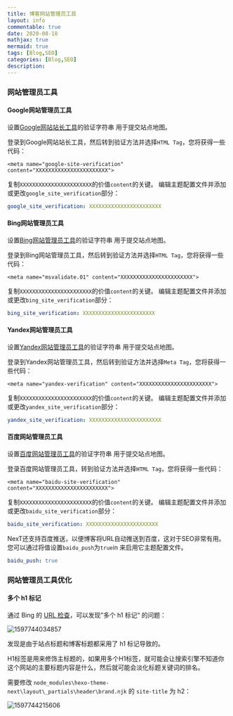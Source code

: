 ```yaml
---
title: 博客网站管理员工具
layout: info
commentable: true
date: 2020-08-18
mathjax: true
mermaid: true
tags: [Blog,SEO]
categories: [Blog,SEO]
description: 
---
```


### 网站管理员工具

#### Google网站管理员工具

设置[Google网站站长工具](https://www.google.com/webmasters/tools)的验证字符串 用于提交站点地图。

登录到Google网站站长工具，然后转到验证方法并选择`HTML Tag`，您将获得一些代码：

```
<meta name="google-site-verification" content="XXXXXXXXXXXXXXXXXXXXXXX">
```

复制`XXXXXXXXXXXXXXXXXXXXXXX`的价值`content`的关键。
编辑主题配置文件并添加或更改`google_site_verification`部分：

```yml next/_config.yml
google_site_verification: XXXXXXXXXXXXXXXXXXXXXXX
```

#### Bing网站管理员工具

设置[Bing网站管理员工具](https://www.bing.com/webmaster/)的验证字符串 用于提交站点地图。

登录到Bing网站管理员工具，然后转到验证方法并选择`HTML Tag`，您将获得一些代码：

```
<meta name="msvalidate.01" content="XXXXXXXXXXXXXXXXXXXXXXX">
```

复制`XXXXXXXXXXXXXXXXXXXXXXX`的价值`content`的关键。
编辑主题配置文件并添加或更改`bing_site_verification`部分：

```yml next/_config.yml
bing_site_verification: XXXXXXXXXXXXXXXXXXXXXXX
```

#### Yandex网站管理员工具

设置[Yandex网站管理员工具](https://webmaster.yandex.ru/)的验证字符串 用于提交站点地图。

登录到Yandex网站管理员工具，然后转到验证方法并选择`Meta Tag`，您将获得一些代码：

```
<meta name="yandex-verification" content="XXXXXXXXXXXXXXXXXXXXXXX">
```

复制`XXXXXXXXXXXXXXXXXXXXXXX`的价值`content`的关键。
编辑主题配置文件并添加或更改`yandex_site_verification`部分：

```yml next/_config.yml
yandex_site_verification: XXXXXXXXXXXXXXXXXXXXXXX
```

#### 百度网站管理员工具

设置[百度网站管理员工具](https://ziyuan.baidu.com/site/)的验证字符串 用于提交站点地图。

登录百度网站管理员工具，转到验证方法并选择`HTML Tag`，您将获得一些代码：

```
<meta name="baidu-site-verification" content="XXXXXXXXXXXXXXXXXXXXXXX">
```

复制`XXXXXXXXXXXXXXXXXXXXXXX`的价值`content`的关键。
编辑主题配置文件并添加或更改`baidu_site_verification`部分：

```yml next/_config.yml
baidu_site_verification: XXXXXXXXXXXXXXXXXXXXXXX
```

NexT还支持百度推送，以便博客将URL自动推送到百度，这对于SEO非常有用。您可以通过将值设置`baidu_push`为`true`in 来启用它主题配置文件。

```yml next/_config.yml
baidu_push: true
```

### 网站管理员工具优化

#### 多个 h1 标记

通过 Bing 的 [URL 检查](https://www.bing.com/webmasters/urlinspection?siteUrl=http://jueee.github.io/)，可以发现”多个 h1 标记“ 的问题：

![1597744034857](/images/2020/08/1597744034857.png)

发现是由于站点标题和博客标题都采用了 h1 标记导致的。

H1标签是用来修饰主标题的，如果用多个H1标签，就可能会让搜索引擎不知道你这个网站的主要标题内容是什么，然后就可能会淡化标题关键词的排名。

需要修改 `node_modules\hexo-theme-next\layout\_partials\header\brand.njk` 的 `site-title` 为 h2：

![1597744215606](/images/2020/08/1597744215606.png)